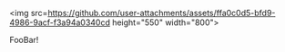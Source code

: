 <img src=<https://github.com/user-attachments/assets/ffa0c0d5-bfd9-4986-9acf-f3a94a0340cd> height="550" width="800">


FooBar!
